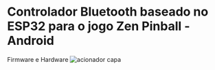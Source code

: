 # Controlador Bluetooth baseado no ESP32  para o jogo Zen Pinball - Android
Firmware e Hardware
![acionador capa](doc/foto_montagem.png)


